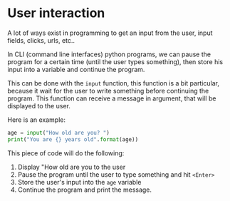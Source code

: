 # User interaction 

A lot of ways exist in programming to get an input from the user, input fields, clicks, urls, etc.. 

In CLI (command line interfaces) python programs, we can pause the program for a certain time (until the user types something), then store his input into a variable and continue the program.

This can be done with the `input` function, this function is a bit particular, because it wait for the user to write something before continuing the program. This function can receive a message in argument, that will be displayed to the user.

Here is an example:
```python
age = input("How old are you? ")
print("You are {} years old".format(age))
```


This piece of code will do the following:
1) Display "How old are you to the user
2) Pause the program until the user to type something and hit `<Enter>`
3) Store the user's input into the `age` variable
4) Continue the program and print the message.


